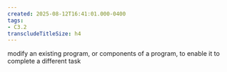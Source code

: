 ```yaml
---
created: 2025-08-12T16:41:01.000-0400
tags:
- C3.2
transcludeTitleSize: h4
---
```


modify an existing program, or components of a program, to enable it to complete a different task